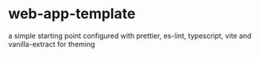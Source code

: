 # web-app-template

a simple starting point configured with prettier, es-lint, typescript, vite and vanilla-extract for theming

